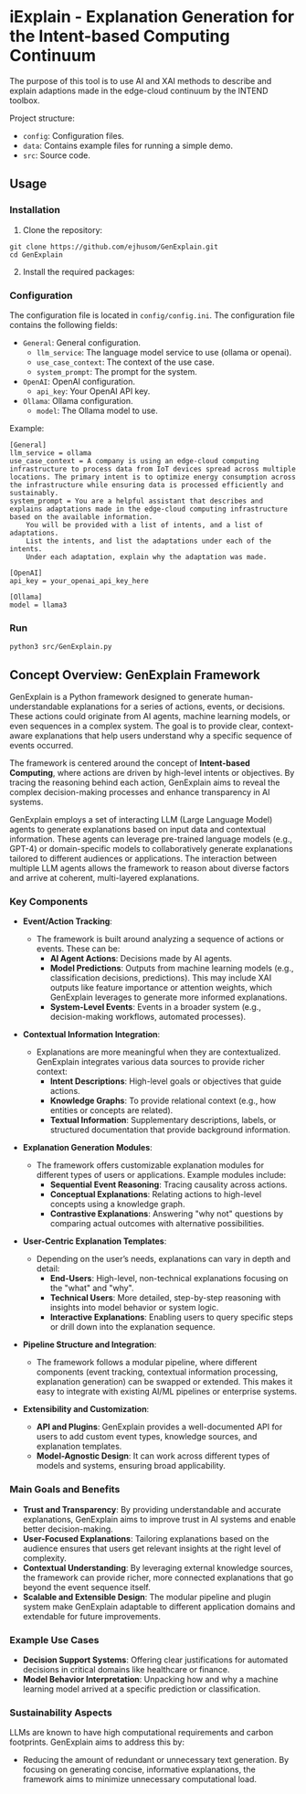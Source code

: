 # iExplain - Explanation Generation for the Intent-based Computing Continuum

The purpose of this tool is to use AI and XAI methods to describe and explain adaptions made in the edge-cloud continuum by the INTEND toolbox.

Project structure:

- `config`: Configuration files.
- `data`: Contains example files for running a simple demo.
- `src`: Source code.


## Usage

### Installation

1. Clone the repository:

```
git clone https://github.com/ejhusom/GenExplain.git
cd GenExplain
```

2. Install the required packages:

<!--
3. Setup Autogen Docker container:

```
# Build the base image
docker build -f .devcontainer/Dockerfile -t autogen_base_img https://github.com/microsoft/autogen.git#main
# Mount the genexplain directory to the container
docker run -it -v $(pwd)/genexplain:/home/autogen/autogen/genexplain autogen_base_img:latest python /home/autogen/autogen/myapp/main.py
# Mount the code
docker run -it -v `pwd`/genexplain:/genexplain autogen_img:latest python /genexplain/genexplain.py
```
-->

### Configuration

The configuration file is located in `config/config.ini`. The configuration file contains the following fields:

- `General`: General configuration.
    - `llm_service`: The language model service to use (ollama or openai).
    - `use_case_context`: The context of the use case.
    - `system_prompt`: The prompt for the system.
- `OpenAI`: OpenAI configuration.
    - `api_key`: Your OpenAI API key.
- `Ollama`: Ollama configuration.
    - `model`: The Ollama model to use.

Example:

```
[General]
llm_service = ollama
use_case_context = A company is using an edge-cloud computing infrastructure to process data from IoT devices spread across multiple locations. The primary intent is to optimize energy consumption across the infrastructure while ensuring data is processed efficiently and sustainably.
system_prompt =	You are a helpful assistant that describes and explains adaptations made in the edge-cloud computing infrastructure based on the available information.
	You will be provided with a list of intents, and a list of adaptations.
	List the intents, and list the adaptations under each of the intents.
	Under each adaptation, explain why the adaptation was made.

[OpenAI]
api_key = your_openai_api_key_here

[Ollama]
model = llama3
```

### Run

```
python3 src/GenExplain.py
```

## Concept Overview: GenExplain Framework

GenExplain is a Python framework designed to generate human-understandable explanations for a series of actions, events, or decisions. These actions could originate from AI agents, machine learning models, or even sequences in a complex system. The goal is to provide clear, context-aware explanations that help users understand why a specific sequence of events occurred.

The framework is centered around the concept of **Intent-based Computing**, where actions are driven by high-level intents or objectives. By tracing the reasoning behind each action, GenExplain aims to reveal the complex decision-making processes and enhance transparency in AI systems.

GenExplain employs a set of interacting LLM (Large Language Model) agents to generate explanations based on input data and contextual information. These agents can leverage pre-trained language models (e.g., GPT-4) or domain-specific models to collaboratively generate explanations tailored to different audiences or applications. The interaction between multiple LLM agents allows the framework to reason about diverse factors and arrive at coherent, multi-layered explanations.

### Key Components

- **Event/Action Tracking**:
    - The framework is built around analyzing a sequence of actions or events. These can be:
        - **AI Agent Actions**: Decisions made by AI agents.
        - **Model Predictions**: Outputs from machine learning models (e.g., classification decisions, predictions). This may include XAI outputs like feature importance or attention weights, which GenExplain leverages to generate more informed explanations.
        - **System-Level Events**: Events in a broader system (e.g., decision-making workflows, automated processes).

- **Contextual Information Integration**:
    - Explanations are more meaningful when they are contextualized. GenExplain integrates various data sources to provide richer context:
        - **Intent Descriptions**: High-level goals or objectives that guide actions.
        - **Knowledge Graphs**: To provide relational context (e.g., how entities or concepts are related).
        - **Textual Information**: Supplementary descriptions, labels, or structured documentation that provide background information.

- **Explanation Generation Modules**:
    - The framework offers customizable explanation modules for different types of users or applications. Example modules include:
        - **Sequential Event Reasoning**: Tracing causality across actions.
        - **Conceptual Explanations**: Relating actions to high-level concepts using a knowledge graph.
        - **Contrastive Explanations**: Answering "why not" questions by comparing actual outcomes with alternative possibilities.

- **User-Centric Explanation Templates**:
    - Depending on the user’s needs, explanations can vary in depth and detail:
        - **End-Users**: High-level, non-technical explanations focusing on the "what" and "why".
        - **Technical Users**: More detailed, step-by-step reasoning with insights into model behavior or system logic.
        - **Interactive Explanations**: Enabling users to query specific steps or drill down into the explanation sequence.

- **Pipeline Structure and Integration**:
    - The framework follows a modular pipeline, where different components (event tracking, contextual information processing, explanation generation) can be swapped or extended. This makes it easy to integrate with existing AI/ML pipelines or enterprise systems.

- **Extensibility and Customization**:
    - **API and Plugins**: GenExplain provides a well-documented API for users to add custom event types, knowledge sources, and explanation templates.
    - **Model-Agnostic Design**: It can work across different types of models and systems, ensuring broad applicability.

### Main Goals and Benefits

- **Trust and Transparency**: By providing understandable and accurate explanations, GenExplain aims to improve trust in AI systems and enable better decision-making.
- **User-Focused Explanations**: Tailoring explanations based on the audience ensures that users get relevant insights at the right level of complexity.
- **Contextual Understanding**: By leveraging external knowledge sources, the framework can provide richer, more connected explanations that go beyond the event sequence itself.
- **Scalable and Extensible Design**: The modular pipeline and plugin system make GenExplain adaptable to different application domains and extendable for future improvements.

### Example Use Cases

- **Decision Support Systems**: Offering clear justifications for automated decisions in critical domains like healthcare or finance.
- **Model Behavior Interpretation**: Unpacking how and why a machine learning model arrived at a specific prediction or classification.


### Sustainability Aspects

LLMs are known to have high computational requirements and carbon footprints. GenExplain aims to address this by:

- Reducing the amount of redundant or unnecessary text generation. By focusing on generating concise, informative explanations, the framework aims to minimize unnecessary computational load.
